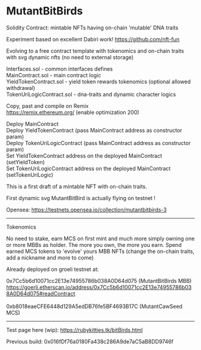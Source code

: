# MutantBitBirds
Solidity Contract: mintable NFTs having on-chain 'mutable' DNA traits

Experiment based on excellent Dabiri work!
https://github.com/nft-fun

Evolving to a free contract template with tokenomics and on-chain traits with svg dynamic nfts (no need to external storage)

Interfaces.sol - common interfaces defines<br />
MainContract.sol - main contract logic<br />
YieldTokenContract.sol - yield token rewards tokenomics (optional allowed withdrawal)<br />
TokenUriLogicContract.sol - dna-traits and dynamic character logics<br />

Copy, past and compile on Remix<br />
https://remix.ethereum.org/ (enable optimization 200)<br />

Deploy MainContract<br />
Deploy YieldTokenContract (pass MainContract address as constructor param)<br />
Deploy TokenUriLogicContract (pass MainContract address as constructor param)<br />
Set YieldTokenContract address on the deployed MainContract (setYieldToken)<br />
Set TokenUriLogicContract address on the deployed MainContract (setTokenUriLogic)<br />

This is a first draft of a mintable NFT with on-chain traits.

First dynamic svg MutantBitBird is actually flying on testnet !

Opensea:  https://testnets.opensea.io/collection/mutantbitbirds-3

---------------------------------------------------------------------------------------------
Tokenomics 

No need to stake, earn MCS on first mint and much more simply owning one or more MBBs as holder.
The more you own, the more you earn.
Spend earned MCS tokens to 'evolve' yours MBB NFTs (change the on-chain traits, add a nickname and more to come)

Already deployed on groeli testnet at:

0x7Cc5b6d10071cc2E13e74955786b038A0D64d075 (MutantBitBirds MBB)<br />
https://goerli.etherscan.io/address/0x7Cc5b6d10071cc2E13e74955786b038A0D64d075#readContract<br />
<br />
0xb8018eaeCFE6448d129A5edDB76fe5BF4693B17C (MutantCawSeed MCS)<br />

-----------------------------------------------------------------------------

Test page here (wip):
https://rubykitties.tk/bitBirds.html

Previous build:
0x016fDf76a0180Fa438c286A9de7aC5aB8DD9746f
